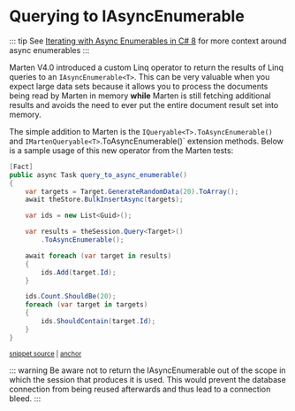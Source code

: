 # Querying to IAsyncEnumerable

::: tip
See [Iterating with Async Enumerables in C# 8](https://docs.microsoft.com/en-us/archive/msdn-magazine/2019/november/csharp-iterating-with-async-enumerables-in-csharp-8)
for more context around async enumerables
:::

Marten V4.0 introduced a custom Linq operator to return the results of Linq queries to
an `IAsyncEnumerable<T>`. This can be very valuable when you expect large data sets because
it allows you to process the documents being read by Marten in memory **while** Marten
is still fetching additional results and avoids the need to ever put the entire document
result set into memory.

The simple addition to Marten is the `IQueryable<T>.ToAsyncEnumerable()` and `IMartenQueryable<T>`.ToAsyncEnumerable()`
extension methods. Below is a sample usage of this new operator from the Marten tests:

<!-- snippet: sample_query_to_async_enumerable -->
<a id='snippet-sample_query_to_async_enumerable'></a>
```cs
[Fact]
public async Task query_to_async_enumerable()
{
    var targets = Target.GenerateRandomData(20).ToArray();
    await theStore.BulkInsertAsync(targets);

    var ids = new List<Guid>();

    var results = theSession.Query<Target>()
        .ToAsyncEnumerable();

    await foreach (var target in results)
    {
        ids.Add(target.Id);
    }

    ids.Count.ShouldBe(20);
    foreach (var target in targets)
    {
        ids.ShouldContain(target.Id);
    }
}
```
<sup><a href='https://github.com/JasperFx/marten/blob/master/src/LinqTests/Operators/async_enumerable.cs#L17-L42' title='Snippet source file'>snippet source</a> | <a href='#snippet-sample_query_to_async_enumerable' title='Start of snippet'>anchor</a></sup>
<!-- endSnippet -->

::: warning
Be aware not to return the IAsyncEnumerable out of the scope in which the session that produces it is used. This would prevent the database connection from being reused afterwards and thus lead to a connection bleed.
:::
